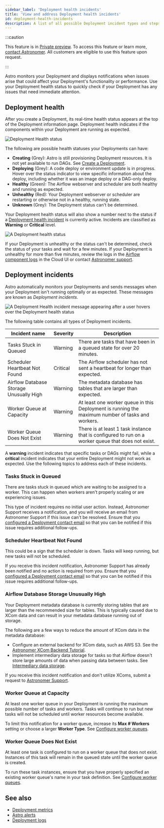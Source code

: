 ```yaml
---
sidebar_label: 'Deployment health incidents'
title: 'View and address Deployment health incidents'
id: deployment-health-incidents
description: A list of all possible Deployment incident types and steps for resolving each one.
---
```


:::caution

This feature is in [Private preview](feature-previews.md). To access this feature or learn more, [contact Astronomer](https://www.astronomer.io/contact/). All customers are eligible to use this feature upon request.

:::

Astro monitors your Deployment and displays notifications when issues arise that could affect your Deployment's functionality or performance. Use your Deployment health status to quickly check if your Deployment has any issues that need immediate attention.

## Deployment health

After you create a Deployment, its real-time health status appears at the top of the Deployment information page. Deployment health indicates if the components within your Deployment are running as expected.

![Deployment Health status](/img/docs/deployment-health.png)

The following are possible health statuses your Deployments can have:

- **Creating** (Grey): Astro is still provisioning Deployment resources. It is not yet available to run DAGs. See [Create a Deployment](create-deployment.md).
- **Deploying** (Grey): A code deploy or environment update is in progress. Hover over the status indicator to view specific information about the deploy, including whether it was an image deploy or a DAG-only deploy.
- **Healthy** (Green): The Airflow webserver and scheduler are both healthy and running as expected.
- **Unhealthy** (Red): Your Deployment webserver or scheduler are restarting or otherwise not in a healthy, running state.
- **Unknown** (Grey): The Deployment status can't be determined.

Your Deployment health status will also show a number next to the status if a [Deployment health incident](#deployment-incidents) is currently active. Incidents are classified as **Warning** or **Critical** level.

![A Deployment health status](/img/docs/health-status.png)

If your Deployment is unhealthy or the status can't be determined, check the status of your tasks and wait for a few minutes. If your Deployment is unhealthy for more than five minutes, review the logs in the [Airflow component logs](view-logs.md#view-airflow-component-logs-in-the-cloud-ui) in the Cloud UI or contact [Astronomer support](https://cloud.astronomer.io/open-support-request).

## Deployment incidents

Astro automatically monitors your Deployments and sends messages when your Deployment isn't running optimally or as expected. These messages are known as _Deployment incidents_.

![A Deployment Health incident message appearing after a user hovers over the Deployment health status](/img/docs/incident-unfurl.png)

The following table contains all types of Deployment incidents.

| Incident name                           | Severity | Description                                                                                        |
| --------------------------------------- | -------- | -------------------------------------------------------------------------------------------------- |
| Tasks Stuck in Queued                   | Warning  | There are tasks that have been in a queued state for over 20 minutes.                              |
| Scheduler Heartbeat Not Found           | Critical | The Airflow scheduler has not sent a heartbeat for longer than expected.                           |
| Airflow Database Storage Unusually High | Warning  | The metadata database has tables that are larger than expected.                                    |
| Worker Queue at Capacity                | Warning  | At least one worker queue in this Deployment is running the maximum number of tasks and workers.   |
| Worker Queue Does Not Exist             | Warning  | There is at least 1 task instance that is configured to run on a worker queue that does not exist. |

A **warning** incident indicates that specific tasks or DAGs might fail, while a **critical** incident indicates that your entire Deployment might not work as expected. Use the following topics to address each of these incidents. 

### Tasks Stuck in Queued

There are tasks stuck in queued which are waiting to be assigned to a worker. This can happen when workers aren't properly scaling or are experiencing issues. 

This type of incident requires no initial user action. Instead, Astronomer Support receives a notification, and you will receive an email from Astronomer Support if this issue can't be resolved. Ensure that you [configured a Deployment contact email](deployment-settings.md#configure-deployment-contact-emails) so that you can be notified if this issue requires additional follow-ups.

### Scheduler Heartbeat Not Found 

This could be a sign that the scheduler is down. Tasks will keep running, but new tasks will not be scheduled. 

If you receive this incident notification, Astronomer Support has already been notified and no action is required from you. Ensure that you [configured a Deployment contact email](deployment-settings.md#configure-deployment-contact-emails) so that you can be notified if this issue requires additional follow-ups.

### Airflow Database Storage Unusually High

Your Deployment metadata database is currently storing tables that are larger than the recommended size for tables. This is typically caused due to XCom data and can result in your metadata database running out of storage.

The following are a few ways to reduce the amount of XCom data in the metadata database:

- Configure an external backend for XCom data, such as AWS S3. See the [Astronomer XCom Backend Tutorial](https://docs.astronomer.io/learn/xcom-backend-tutorial).
- Implement intermediary data storage for tasks so that Airflow doesn't store large amounts of data when passing data between tasks. See [Intermediary data storage](https://docs.astronomer.io/learn/airflow-passing-data-between-tasks#intermediary-data-storage).

If you receive this incident notification and don't utilize XComs, submit a request to [Astronomer Support](https://cloud.astronomer.io/open-support-request).

### Worker Queue at Capacity

At least one worker queue in your Deployment is running the maximum possible number of tasks and workers. Tasks will continue to run but new tasks will not be scheduled until worker resources become available.

To limit this notification for a worker queue, increase its **Max # Workers** setting or choose a larger **Worker Type**. See [Configure worker queues](https://docs.astronomer.io/astro/configure-worker-queues).

### Worker Queue Does Not Exist

At least one task is configured to run on a worker queue that does not exist. Instances of this task will remain in the queued state until the worker queue is created.

To run these task instances, ensure that you have properly specified an existing worker queue's name in your task definition. See [Configure worker queues](configure-worker-queues.md#assign-tasks-to-a-worker-queue).

## See also

- [Deployment metrics](deployment-metrics.md)
- [Astro alerts](alerts.md)
- [Deployment logs](view-logs.md)